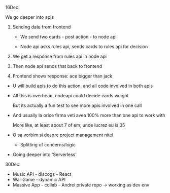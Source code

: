16Dec:

We go deeper into apis

1. Sending data from frontend

	- We send two cards - post action - to node api

	- Node api asks rules api, sends cards to rules api for decision
2. We get a response from rules api in node api

3. Then node api sends that back to frontend

4. Frontend shows response: ace bigger than jack


- U will build apis to do this action,  and all code involved in both apis

- All this is overhead, nodeapi could decide cards weight

  But its actually a fun test to see more apis involved in one call

- And usually la orice firma veti avea 100% more than one api to work with

  More like, at least about 7 of em, unde lucrez eu is 35

- O sa vorbim si despre project management nitel
	- Splitting of concerns/logic

- Going deeper into 'Serverless'


30Dec:
- Music API - discogs - React
- War Game - dynamic API
- Massive App - collab - Andrei private repo -> working as dev env
